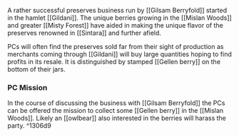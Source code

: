 A rather successful preserves business run by [[Gilsam Berryfold]] started in the hamlet [[Gildani]]. The unique berries growing in the [[Mislan Woods]] and greater [[Misty Forest]] have aided in making the unique flavor of the preserves renowned in [[Sintara]] and further afield.

PCs will often find the preserves sold far from their sight of production as merchants coming through [[Gildani]] will buy large quantities hoping to find profits in its resale. It is distinguished by stamped [[Gellen berry]] on the bottom of their jars.
### PC Mission
In the course of discussing the business with [[Gilsam Berryfold]] the PCs can be offered the mission to collect some [[Gellen berry]] in the [[Mislan Woods]]. Likely an [[owlbear]] also interested in the berries will harass the party. ^1306d9